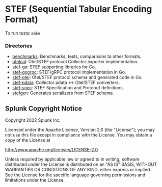 # STEF (Sequential Tabular Encoding Format)

To run tests: `make`

### Directories

- [benchmarks](./benchmarks): Benchmarks, tests, comparisons to other formats.
- [otelcol](./otelcol): Otel/STEF protocol Collector exporter implementation.
- [stef-go](./stef-go): STEF supporting libraries for Go.
- [stef-gogrpc](./stef-gogrpc): STEF/gRPC protocol implementation in Go.
- [stef-otel](./stef-otel): Otel/STEF protocol schema and generated code in Go.
- [stef-pdata](./stef-otlp): Collector pdata <-> Otel/STEF converters.
- [stef-spec](./stef-spec): STEF Specification and Protobuf definitions.
- [stefgen](./stefgen): Generates serializers from STEF schema.

## Splunk Copyright Notice

Copyright 2022 Splunk Inc.

Licensed under the Apache License, Version 2.0 (the "License");
you may not use this file except in compliance with the License.
You may obtain a copy of the License at

http://www.apache.org/licenses/LICENSE-2.0

Unless required by applicable law or agreed to in writing,
software distributed under the License is distributed on an "AS IS" BASIS,
WITHOUT WARRANTIES OR CONDITIONS OF ANY KIND, either express or implied.
See the License for the specific language governing permissions and limitations under the License.
